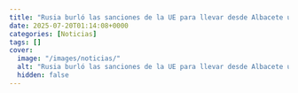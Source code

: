 ```yaml
---
title: "Rusia burló las sanciones de la UE para llevar desde Albacete una forja de cañones a la capital de la industria militar de Putin"
date: 2025-07-20T01:14:08+0000
categories: [Noticias]
tags: []
cover:
  image: "/images/noticias/"
  alt: "Rusia burló las sanciones de la UE para llevar desde Albacete una forja de cañones a la capital de la industria militar de Putin"
  hidden: false
---
```



